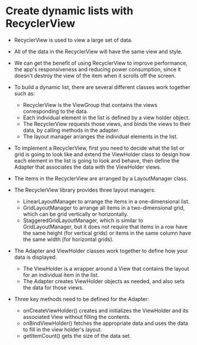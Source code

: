 # Create dynamic lists with RecyclerView  

* RecyclerView is used to view a large set of data.
* All of the data in the RecyclerView will have the same view and style.
* We can get the benefit of using RecyclerView to improve performance, the app's responsiveness and reducing power consumption, since it doesn't destroy the view of the item when it scrolls off the screen. 
* To build a dynamic list, there are several different classes work together such as:
  * RecyclerView is the ViewGroup that contains the views corresponding to the data. 
  * Each individual element in the list is defined by a view holder object. 
  * The RecyclerView requests those views, and binds the views to their data, by calling methods in the adapter.
  * The layout manager arranges the individual elements in the list. 

* To implement a RecyclerView, first you need to decide what the list or grid is going to look like and extend the ViewHolder class to design how each element in the list is going to look and behave, then define the Adapter that associates the data with the ViewHolder views.

* The items in the RecyclerView are arranged by a LayoutManager class.
* The RecyclerView library provides three layout managers:
  * LinearLayoutManager to arrange the items in a one-dimensional list.
  * GridLayoutManager to arrange all items in a two-dimensional grid, which can be grid vertically or horizontally.
  * StaggeredGridLayoutManager, which is similar to GridLayoutManager, but it does not require that items in a row have the same height (for vertical grids) or items in the same column have the same width (for horizontal grids). 

* The Adapter and ViewHolder classes work together to define how your data is displayed.
  * The ViewHolder is a wrapper around a View that contains the layout for an individual item in the list. 
  * The Adapter creates ViewHolder objects as needed, and also sets the data for those views.

* Three key methods need to be defined for the Adapter:
  * onCreateViewHolder() creates and initializes the ViewHolder and its associated View without filling the contents.
  * onBindViewHolder() fetches the appropriate data and uses the data to fill in the view holder's layout.
  * getItemCount() gets the size of the data set. 

